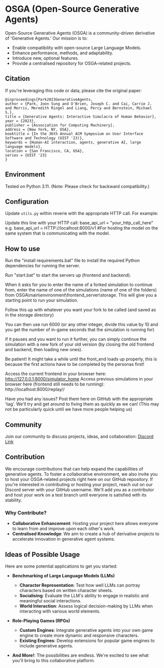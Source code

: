 # OSGA (Open-Source Generative Agents)

Open-Source Generative Agents (OSGA) is a community-driven derivative of 'Generative Agents.' Our mission is to:

- Enable compatibility with open-source Large Language Models.
- Enhance performance, methods, and adaptability.
- Introduce new, optional features.
- Provide a centralised repository for OSGA-related projects.

## Citation

If you're leveraging this code or data, please cite the original paper:
```
@inproceedings{Park2023GenerativeAgents,
author = {Park, Joon Sung and O'Brien, Joseph C. and Cai, Carrie J. and Morris, Meredith Ringel and Liang, Percy and Bernstein, Michael S.},
title = {Generative Agents: Interactive Simulacra of Human Behavior},
year = {2023},
publisher = {Association for Computing Machinery},
address = {New York, NY, USA},
booktitle = {In the 36th Annual ACM Symposium on User Interface Software and Technology (UIST '23)},
keywords = {Human-AI interaction, agents, generative AI, large language models},
location = {San Francisco, CA, USA},
series = {UIST '23}
}
```

## Environment

Tested on Python 3.11. (Note: Please check for backward compatibility.)

## Configuration

Update `utils.py` within reverie with the appropriate HTTP call. For example:

Update this line with your HTTP call:
base_api_url = "your_http_call_here"
e.g.
base_api_url = HTTP://localhost:8000/v1 #For hosting the model on the same system that is communicating with the model.

## How to use

Run the "install requirements.bat" file to install the required Python dependencies for running the server.


Run "start.bat" to start the servers up (frontend and backend). 

  When it asks for you to enter the name of a forked simulation to continue from, enter the name of one of the simulations (name of one of the folders) from OSGA\main\environment\frontend_server\storage. 
  This will give you a starting point to run your simulation.

  Follow this up with whatever you want your fork to be called (and saved as in the storage directory)

  You can then use run 6000 (or any other integer, divide this value by 10 and you get the number of in-game seconds that the simulation is running for)
  
  If it pauses and you want to run it further, you can simply continue the simulation with a new fork of your old version (by closing the old frontend and backend, then loading new ones).


Be patient! It might take a while until the front_end loads up properly, this is because the first actions have to be completed by the personas first!


Access the current frontend in your browser here: http://127.0.0.1:8000/simulator_home
Access previous simulations in your browser here (frontend still needs to be running): http://localhost:8000/replay/<simulation-name>/<starting-time-step>


Have you had any issues? Post them here on GitHub with the appropriate 'tag'. We'll try and get around to fixing them as quickly as we can! (This may not be particularly quick until we have more people helping us)

## Community

Join our community to discuss projects, ideas, and collaboration: [Discord Link](https://discord.gg/GefGyX4qT6)

## Contribution

We encourage contributions that can help expand the capabilities of generative agents. To foster a collaborative environment, we also invite you to host your OSGA-related projects right here on our GitHub repository.
If you're interested in contributing or hosting your project, reach out on our Discord server with your GitHub username. We'll add you as a contributor and host your work on a test branch until everyone is satisfied with its stability.

### Why Contribute?

- **Collaborative Enhancement**: Hosting your project here allows everyone to learn from and improve upon each other's work.
- **Centralised Knowledge**: We aim to create a hub of derivative projects to accelerate innovation in generative agent systems.

## Ideas of Possible Usage

Here are some potential applications to get you started:

- **Benchmarking of Large Language Models (LLMs)**
  - **Character Representation**: Test how well LLMs can portray characters based on written character sheets.
  - **Socialising**: Evaluate the LLM's ability to engage in realistic and meaningful social interactions.
  - **World Interaction**: Assess logical decision-making by LLMs when interacting with various world elements.

- **Role-Playing Games (RPGs)**
  - **Custom Engines**: Integrate generative agents into your own game engine to create more dynamic and responsive characters.
  - **Existing Engines**: Develop extensions for popular game engines to include generative agents.

- **And More!**: The possibilities are endless. We're excited to see what you'll bring to this collaborative platform.
